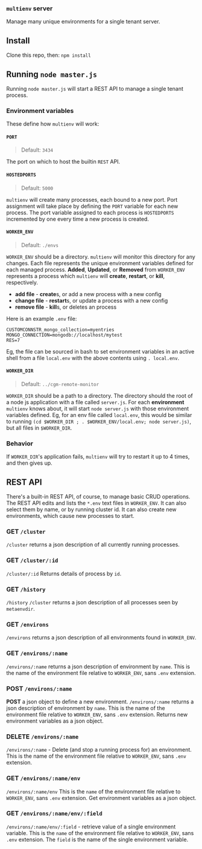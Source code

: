 ### `multienv` server

Manage many unique environments for a single tenant server.

## Install

Clone this repo, then: `npm install`

## Running `node master.js`
Running `node master.js` will start a REST API to manage a single tenant process.

### Environment variables

These define how `multienv` will work:

#### `PORT`
> Default: `3434`

The port on which to host the builtin `REST` API.

#### `HOSTEDPORTS`
> Default: `5000`

`multienv` will create many processes, each bound to a new port.
Port assignment will take place by defining the `PORT` variable for each new process.
The port variable assigned to each process is `HOSTEDPORTS` incremented by one
every time a new process is created.



#### `WORKER_ENV`
> Default: `./envs`

`WORKER_ENV` should be a directory.  `multienv` will monitor this directory for
any changes.  Each file represents the unique environment variables defined for
each managed process.  **Added**, **Updated**, or **Removed** from `WORKER_ENV`
represents a process which `multienv` will **create**, **restart**, or
**kill**, respectively.

* **add file** - **create**s, or add a new process with a new config
* **change file** - **restart**s, or update a process with a new config
* **remove file** - **kill**s, or deletes an process


Here is an example `.env` file:
```
CUSTOMCONNSTR_mongo_collection=myentries
MONGO_CONNECTION=mongodb://localhost/mytest
RES=7
```

Eg, the file can be sourced in bash to set environment variables in an active
shell from a file `local.env` with the above contents using `. local.env`.

#### `WORKER_DIR`
> Default: `../cgm-remote-monitor`

`WORKER_DIR` should be a path to a directory.  The directory should the root of
a node js application with a file called `server.js`.  For each **environment**
`multienv` knows about, it will start `node server.js` with those environment
variables defined.  Eg, for an env file called `local.env`, this would be
similar to running `(cd $WORKER_DIR ; . $WORKER_ENV/local.env; node server.js)`,
but all files in `$WORKER_DIR`.

### Behavior
If `WORKER_DIR`'s application fails, `multienv` will try to restart it up to 4
times, and then gives up.

## REST API

There's a built-in REST API, of course, to manage basic CRUD operations.  The
REST API edits and lists the `*.env` text files in `WORKER_ENV`.  It can also
select them by name, or by running cluster id.  It can also create new
environments, which cause new processes to start.

### **GET** `/cluster`
`/cluster` returns a json description of all currently running processes.

### **GET** `/cluster/:id`
`/cluster/:id`  Returns details of process by `id`.
### **GET** `/history`
`/history`
`/cluster` returns a json description of all processes seen by `metaenvdir`.
### **GET** `/environs`
`/environs` returns a json description of all environments found in `WORKER_ENV`.
### **GET** `/environs/:name`
`/environs/:name` returns a json description of environment by `name`.  This is
the name of the environment file relative to `WORKER_ENV`, sans `.env`
extension.
### **POST** `/environs/:name`
**POST** a json object to define a new environment.
`/environs/:name` returns a json description of environment by `name`.
This is the name of the environment file relative to `WORKER_ENV`, sans `.env`
extension.
Returns new environment variables as a json object.
### **DELETE** `/environs/:name`
`/environs/:name` - Delete (and stop a running process for) an environment.
This is the name of the environment file relative to `WORKER_ENV`, sans `.env`
extension.
### **GET** `/environs/:name/env`
`/environs/:name/env`
This is the `name` of the environment file relative to `WORKER_ENV`, sans
`.env` extension.
Get environment variables as a json object.
### **GET** `/environs/:name/env/:field`
`/environs/:name/env/:field` - retrieve value of a single environment variable.
This is the `name` of the environment file relative to `WORKER_ENV`, sans
`.env` extension.
The `field` is the name of the single environment variable.

